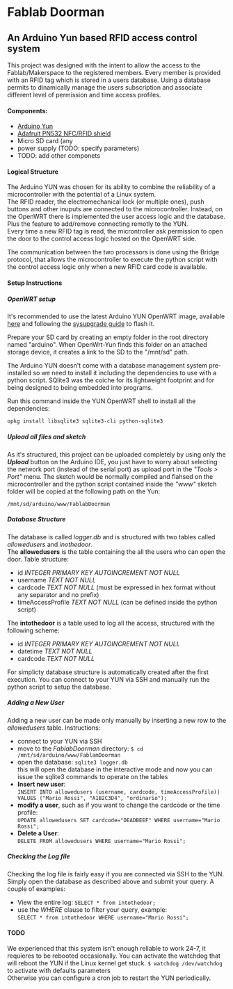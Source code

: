 Fablab Doorman
==============
An Arduino Yun based RFID access control system
-----------------------------------------------
This project was designed with the intent to allow the access to the Fablab/Makerspace to the registered members.
Every member is provided with an RFID tag which is stored in a users database. Using a database permits to dinamically manage the users subscription and associate different level of permission and time access profiles.

#### Components:
* [Arduino Yun](https://www.arduino.cc/en/Main/ArduinoBoardYun)
* [Adafruit PN532 NFC/RFID shield](https://www.adafruit.com/products/789)
* Micro SD card (any 
* power supply (TODO: specify parameters)
* TODO: add other componets 


#### Logical Structure
The Arduino YUN was chosen for its ability to combine the reliability of a microcontroller with the potential of a Linux system.  
The RFID reader, the electromechanical lock (or multiple ones), push buttons and other inuputs are connected to the microcontroller. Instead, on the OpenWRT there is implemented the user access logic and the database. Plus the feature to add/remove connecting remotly to the YUN.  
Every time a new RFID tag is read, the microntroller ask permission to open the door to the control access logic hosted on the OpenWRT side.

The communication between the two processors is done using the Bridge protocol, that allows the microcontroller to execute the python script with the control access logic only when a new RFID card code is available.


#### Setup Instructions
##### OpenWRT setup
It's recommended to use the latest Arduino YUN OpenWRT image, available [here](https://www.arduino.cc/en/Main/Software) and following the [sysupgrade guide](https://www.arduino.cc/en/Tutorial/YunSysupgrade) to flash it.

Prepare your SD card by creating an empty folder in the root directory named "arduino". When OpenWrt-Yun finds this folder on an attached storage device, it creates a link to the SD to the "/mnt/sd" path.

The Arduino YUN doesn't come with a database management system pre-installed so we need to install it including the dependencies to use with a python script. SQlite3 was the coiche for its lightweight footprint and for being designed to being embedded into programs.

Run this command inside the YUN OpenWRT shell to install all the dependencies:

``` bash
opkg install libsqlite3 sqlite3-cli python-sqlite3
```

##### Upload all files and sketch
As it's structured, this project can be uploaded completely by using only the ***Upload*** button on the Arduino IDE, you just have to worry about selecting the network port (instead of the serial port) as upload port in the *"Tools > Port"* menu.
The sketch would be normally compiled and flahsed on the microcontroller and the python script contained inside the *"www"* sketch folder will be copied at the following path on the Yun:  
```
/mnt/sd/arduino/www/FablabDoorman
```

##### Database Structure
The database is called *logger.db* and is structured with two tables called *allowedusers* and *inothedoor*.  
The **allowedusers** is the table containing the all the users who can open the door. Table structure:  
* id *INTEGER PRIMARY KEY AUTOINCREMENT NOT NULL*
* username *TEXT NOT NULL*
* cardcode *TEXT NOT NULL* (must be expressed in hex format without any separator and no prefix)
* timeAccessProfile *TEXT NOT NULL* (can be defined inside the python script)

The **intothedoor** is a table used to log all the access, structured with the following scheme:
* id *INTEGER PRIMARY KEY AUTOINCREMENT NOT NULL*
* datetime *TEXT NOT NULL*
* cardcode *TEXT NOT NULL*

For simplicty database structure is automatically created after the first execution. You can connect to your YUN via SSH and manually run the python script to setup the database.

##### Adding a New User
Adding a new user can be made only manually by inserting a new row to the *allowedusers* table. Instructions:
* connect to your YUN via SSH
* move to the *FablabDoorman* directory: ```$ cd /mnt/sd/arduino/www/FablamDoorman```
* open the database: ```sqlite3 logger.db```  
  this will open the database in the interactive mode and now you can issue the sqlite3 commands to operate on the tables
* **Insert new user**:  
  ```INSERT INTO allowedusers (username, cardcode, timeAccessProfile)] VALUES ("Mario Rossi", "A1B2C3D4", "ordinario");```
* **modify a user**, such as if you want to change the cardcode or the time profile:  
  ```UPDATE allowedusers SET cardcode="DEADBEEF" WHERE username="Mario Rossi";```
* **Delete a User**:  
  ```DELETE FROM allowedusers WHERE username="Mario Rossi";``` 

##### Checking the Log file
Checking the log file is fairly easy if you are connected via SSH to the YUN. Simply open the database as described above and submit your query. A couple of examples:
* View the entire log:
  ```SELECT * from intothedoor;```
* use the *WHERE* clause to filter your query, example:  
  ```SELECT * from intothedoor WHERE username="Mario Rossi";``` 


#### TODO
We experienced that this system isn't enough reliable to work 24-7, it requieres to be rebooted occasionally.
You can activate the watchdog that will reboot the YUN if the Linux kernel get stuck.
```$ watchdog /dev/watchdog``` to activate with defaults parameters  
Otherwise you can configure a cron job to restart the YUN periodically. 






